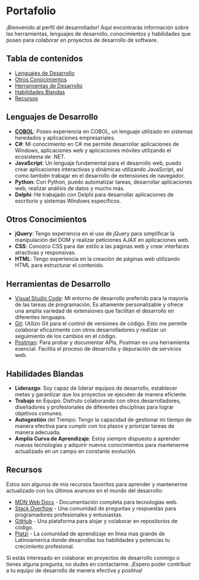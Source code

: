 # Portafolio

¡Bienvenido al perfil del desarrollador! Aquí encontrarás información sobre las herramientas, lenguajes de desarrollo, conocimientos y habilidades que poseo para colaborar en proyectos de desarrollo de software.

## Tabla de contenidos

- [Lenguajes de Desarrollo](#lenguajes-de-esarrollo)
- [Otros Conocimientos](#otros-conocimientos)
- [Herramientas de Desarrollo](#herramientas-de-desarrollo)
- [Habilidades Blandas](#habilidades-blandas)
- [Recursos](#recursos)

## Lenguajes de Desarrollo

- [**COBOL**](https://www.ibm.com/docs/es/i/7.1?topic=languages-cobol): Poseo experiencia en COBOL, un lenguaje utilizado en sistemas heredados y aplicaciones empresariales.
- **C#**: Mi conocimiento en C# me permite desarrollar aplicaciones de Windows, aplicaciones web y aplicaciones móviles utilizando el ecosistema de .NET.
- **JavaScript**: Un lenguaje fundamental para el desarrollo web, puedo crear aplicaciones interactivas y dinámicas utilizando JavaScript, así como también trabajar en el desarrollo de extensiones de navegador.
- **Python**: Con Python, puedo automatizar tareas, desarrollar aplicaciones web, realizar análisis de datos y mucho más.
- **Delphi**: He trabajado con Delphi para desarrollar aplicaciones de escritorio y sistemas Windows específicos.

## Otros Conocimientos

- **jQuery**: Tengo experiencia en el uso de jQuery para simplificar la manipulación del DOM y realizar peticiones AJAX en aplicaciones web.
- **CSS**: Conozco CSS para dar estilo a las páginas web y crear interfaces atractivas y responsivas.
- **HTML**: Tengo experiencia en la creación de páginas web utilizando HTML para estructurar el contenido.

## Herramientas de Desarrollo

- [Visual Studio Code](https://code.visualstudio.com/): Mi entorno de desarrollo preferido para la mayoría de las tareas de programación. Es altamente personalizable y ofrece una amplia variedad de extensiones que facilitan el desarrollo en diferentes lenguajes.
- [Git](https://git-scm.com/): Utilizo Git para el control de versiones de código. Esto me permite colaborar eficazmente con otros desarrolladores y realizar un seguimiento de los cambios en el código.
- [Postman](https://www.postman.com/): Para probar y documentar APIs, Postman es una herramienta esencial. Facilita el proceso de desarrollo y depuración de servicios web.

## Habilidades Blandas

- **Liderazgo**: Soy capaz de liderar equipos de desarrollo, establecer metas y garantizar que los proyectos se ejecuten de manera eficiente.
- **Trabajo** en Equipo: Disfruto colaborando con otros desarrolladores, diseñadores y profesionales de diferentes disciplinas para lograr objetivos comunes.
- **Autogestión** del Tiempo: Tengo la capacidad de gestionar mi tiempo de manera efectiva para cumplir con los plazos y priorizar tareas de manera adecuada.
- **Amplia Curva de Aprendizaje**: Estoy siempre dispuesto a aprender nuevas tecnologías y adquirir nuevos conocimientos para mantenerme actualizado en un campo en constante evolución.

## Recursos

Estos son algunos de mis recursos favoritos para aprender y mantenerme actualizado con los últimos avances en el mundo del desarrollo:

- [MDN Web Docs](https://developer.mozilla.org/) - Documentación completa para tecnologías web.
- [Stack Overflow](https://stackoverflow.com/) - Una comunidad de preguntas y respuestas para programadores profesionales y entusiastas.
- [GitHub](https://github.com/) - Una plataforma para alojar y colaborar en repositorios de código.
- [Platzi](https://platzi.com/) - La comunidad de aprendizaje en línea mas grande de Latinoamerica donde desarrollas tus habilidades y potencias tu crecimiento profesional.


Si estás interesado en colaborar en proyectos de desarrollo conmigo o tienes alguna pregunta, no dudes en contactarme. ¡Espero poder contribuir a tu equipo de desarrollo de manera efectiva y positiva!
